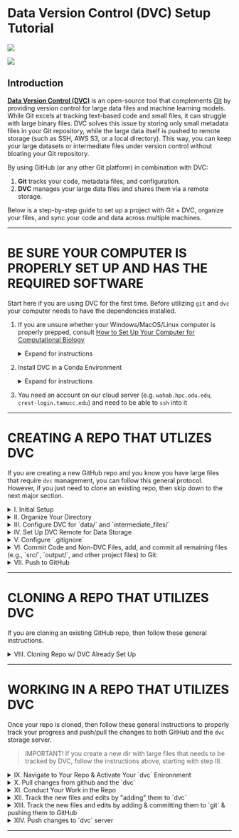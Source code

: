 # Data Version Control (DVC) Setup Tutorial

![](https://dvc.org/img/logos/dvc.svg)

![](https://dvc.org/static/fc45be68b6d7ea2eae90eda3ff00ba1e/5887a/Hero%20Visualization.avif)

## Introduction

[**Data Version Control (DVC)**](https://dvc.org/) is an open-source tool that complements [Git](https://git-scm.com/) by providing version control for large data files and machine learning models. While Git excels at tracking text-based code and small files, it can struggle with large binary files. DVC solves this issue by storing only small metadata files in your Git repository, while the large data itself is pushed to remote storage (such as SSH, AWS S3, or a local directory). This way, you can keep your large datasets or intermediate files under version control without bloating your Git repository.

By using GitHub (or any other Git platform) in combination with DVC:
1. **Git** tracks your code, metadata files, and configuration.
2. **DVC** manages your large data files and shares them via a remote storage.

Below is a step-by-step guide to set up a project with Git + DVC, organize your files, and sync your code and data across multiple machines.

---

# BE SURE YOUR COMPUTER IS PROPERLY SET UP AND HAS THE REQUIRED SOFTWARE

Start here if you are using DVC for the first time. Before utilizing `git` and `dvc` your computer needs to have the dependencies installed.

1. If you are unsure whether your Windows/MacOS/Linux computer is properly prepped, consult [How to Set Up Your Computer for Computational Biology](https://github.com/tamucc-comp-bio/how_to/blob/main/howto_setup_computer.md)

   <details><summary>Expand for instructions</summary>
   <p>  
   You minimally need
   * linux/unix based os
     * mac os is unix based, so you're good
     * windows computers are not unix based, so install wsl ubuntu & windows terminal
   * github account
   * ssh keys
   * miniconda
   
   Just follow the instructions in the [how_to](https://github.com/tamucc-comp-bio/how_to/blob/main/howto_setup_computer.md)
   
   ---
   
   </p>
   </details>

2. Install DVC in a Conda Environment

      <details><summary>Expand for instructions</summary>
      <p>  
      
      The official installation instructions for DVC are not comprehensive, so follow the instruction here. 
      
      1. Create a conda environment called 'dvc'. 
      
        ```bash
        conda create --name dvc
        ```
      2. Activate the enviornment
      
        ```bash
        conda activate dvc
        ```
        
        Your terminal should now look something like this:
      
        ```bash
        (base) cbird@xps13plus:~/Downloads$ conda activate dvc
        (dvc) cbird@xps13plus:~/Downloads$
        ```
      
      3. Install `mamba` which installs much faster than conda
      
        ```bash
        conda install -c conda-forge mamba 
        ```
      
      4. Install `dvc`
      
        ```bash
        mamba install -c conda-forge dvc
        mamba install -c conda-forge dvc-ssh
        ```
       > [!NOTE]
       > If the above protocol didn't work, consult the [installation instructions for DVC](https://dvc.org/doc/install).  Windows computers, use "Install on Linux" in you Ubuntu terminal.
      
      ---
      
      </p>
      </details>

3. You need an account on our cloud server (e.g. `wahab.hpc.odu.edu`, `crest-login.tamucc.edu`) and need to be able to `ssh` into it

---

# CREATING A REPO THAT UTLIZES DVC 

If you are creating a new GitHub repo and you know you have large files that require `dvc` management, you can follow this general protocol.  However, if you just need to clone an existing repo, then skip down to the next major section.

<details><summary>I. Initial Setup</summary>
<p>  

1. **Install Required Tools:** 
Ensure you have installed: 
  - **Git** : [Download Git](https://git-scm.com/)
 
  - **DVC** : [Install DVC](https://dvc.org/)
 
 > [!NOTE]
 > On ODU-Wahab load DVC with `module load dvc` and prior to any DVC command use `crun.dvc <command>`
 
2. **Initialize a Git Repository:** 

      ```bash
      git init
      ```
 
3. **Initialize DVC in the Project:** 

      ```bash
      dvc init
      git add .dvc
      git commit -m "Initialize DVC"
      ```

---

</p>
</details>

<details><summary>II. Organize Your Directory</summary>
<p> 

Structure your directory like this:

  ```plaintext
        project/
        │
        ├── data/                # Raw and processed data (DVC tracked)
        ├── intermediate_files/  # Temporary or intermediate data (DVC tracked)
        ├── src/                 # Code (Git tracked)
        ├── output/              # Final outputs (Git tracked)
        ├── README.md            # Documentation (Git tracked)
        └── .gitignore           # To specify ignored files and folders
   ```

---

</p>
</details>

<details><summary>III. Configure DVC for `data/` and `intermediate_files/`</summary>
<p> 
  
1. **Track `data/` and `intermediate_files/` with DVC:** 

      ```bash
      dvc add data/
      dvc add intermediate_files/
      ```
 
2. **Store metadata in Git:** 
Add the `.dvc` files (but not the actual data) to Git:

      ```bash
      git add data.dvc intermediate_files.dvc .gitignore
      git commit -m "Track data and intermediate files with DVC"
      ```

---

</p>
</details>

<details><summary>IV. Set Up DVC Remote for Data Storage</summary>
<p> 

DVC remotes allow you to store large files externally.
 
1. **Choose a Remote Backend:** 
Supported options include S3, Azure, GCP, SSH, or local directories. For example: 
  - **Passwordless SSH** :

      ```bash
      ssh-keygen -t rsa -b 4096 -C "myemail@email.edu"
      ssh-copy-id username@your-server
      ```

  - **SSH Remote** :

      ```bash
      dvc remote add -d myremote ssh://username@your-server:/path/to/dvc-storage
      ```
 
  - **Local Directory Remote** :

      ```bash
      dvc remote add -d myremote /path/to/external/dvc-storage
      ```
 
2. **Push Data to the Remote:** 
      
      ```bash
      dvc push
      ```

---

</p>
</details>

<details><summary>V. Configure `.gitignore`</summary>
<p> 

Add the following lines to `.gitignore` to exclude DVC-tracked files from Git:

  ```kotlin
  data/
  intermediate_files/
  ```

DVC automatically updates `.gitignore` when you `dvc add` files or folders.

---

</p>
</details>

<details><summary>VI. Commit Code and Non-DVC Files, add, and commit all remaining files (e.g., `src/`, `output/`, and other project files) to Git: </summary>
<p>
 

  ```bash
  git add src/ output/ README.md
  git commit -m "Add project code and outputs"
  ```

---

</p>
</details>

<details><summary>VII. Push to GitHub</summary>
<p>

1. **Create a GitHub Repository** : 
  - Go to [GitHub](https://github.com/) .
 
  - Create a new repository (e.g., `project-repo`).
 
2. **Add GitHub Remote:** 

      ```bash
      git remote add origin https://github.com/<username>/<project-repo>.git
      ```
 
3. **Push to GitHub:** 

      ```bash
      git push -u origin master
      ```

</p>
</details>

---

# CLONING A REPO THAT UTILIZES DVC

If you are cloning an existing GitHub repo, then follow these general instructions.

<details><summary>VIII. Cloning Repo w/ DVC Already Set Up</summary>
<p>

If you do not complete steps 1-3 in totality, then you will have to remove the repo from you computer and start from step 1 here.

1. **Clone the GitHub Repository:** 

  Clone the repo, then `cd` into it

  ```bash
  git clone https://github.com/<username>/<project-repo>.git
  cd project-repo
  ```
 
2. **Change User**

  If you are not the user who originally set-up the remote storage, you will need to change the userID which uses SSH to download the files. You need to have proper access to the remote storage location to use:
 
  ```bash
  dvc remote modify myremote user <username> #There is no need to enclose the username in quotation marks.
  ```

 > [!NOTE]
 > In ODU-Wahab, the `<username>` is the string before `@wahab.hpc.odu.edu`. For example, the `<username>` for `klab@wahab.hpc.odu.edu` is `klab`. 
 

3. **Pull Data with DVC:** 

  This will download the `data/` and `intermediate_files/` folders from the DVC remote.

> [!NOTE]
> To pull ODU-Wahab hosted files you must do this to only require a single password entry

  ```bash
  eval "$(ssh-agent -s)"
  ssh-add ~/.ssh/id_rsa
  dvc pull
  ```

  Note that after you run dvc pull, you will be prompted for your remote server (wahab at odu or crest at tamucc) password several times.  Just keep typing it in, it is not rejecting the password you are typing.  The screen will look something like this:

```bash
dvc pull
Agent pid 2339
Identity added: /home/cbird/.ssh/id_rsa (cbird808@gmail.com)
Collecting                                                                                                   |0.00 [00:00,    ?entry/s]
(cbird@wahab.hpc.odu.edu) Password:

Collecting                                                                                                   |2.00 [00:12, 6.12s/entry]
(cbird@wahab.hpc.odu.edu) Password:

Collecting                                                                                                  |1.91k [00:17,  190entry/s]
(cbird@wahab.hpc.odu.edu) Password:

Collecting                                                                                                  |1.91k [00:21, 88.4entry/s]
Fetching
```

---

</p>
</details>

---

# WORKING IN A REPO THAT UTILIZES DVC

Once your repo is cloned, then follow these general instructions to properly track your progress and push/pull the changes to both GitHub and the `dvc` storage server.  

> IMPORTANT!
> If you create a new dir with large files that needs to be tracked by DVC, follow the instructions above, starting with step III.

<details><summary>IX. Navigate to Your Repo & Activate Your `dvc` Enironnment</summary>
<p>

  - To run `git` and `dvc`, you must be inside of your repo and you must activate the `dvc` conda environment that we created previously.  Keeping `dvc` in a conda environment prevents its dependencies from interfering with those of other python packages.

   ```bash
   cd /mnt/c/users/cbird/Documents/my_repo
   conda activate dvc
   ```

---

</p>
</details>

<details><summary>X. Pull changes from github and the `dvc`</summary>
<p>
   
  - It's important to pull changes from github and the `dvc` storage servers before you start your work because others may have updated the repo

   ```bash
   git pull
   dvc pull # you will be prompted to enter your password (tamucc crest or odu wahab)
   ```

  - Example, don't copy and paste.
   
   ```bash
   (dvc) cbird@xps13plus:/mnt/c/Users/cbird/Downloads/spratelloides_delicatulus_phenotypes$ dvc pull
   Collecting                                                                                                   |0.00 [00:00,    ?entry/s]
   Fetching
   (cbird@wahab.hpc.odu.edu) Password:
   ```

   ```
   Fetching
   Building workspace index                                                                                    |1.91k [00:03,  548entry/s]
   Comparing indexes                                                                                          |1.91k [00:00, 52.0kentry/s]
   Applying changes                                                                                             |0.00 [00:07,     ?file/s]
   M       data_processed/
   M       data_raw/
   M       intermediate_files/
   3 files modified
   ```

---

</p>
</details>

<details><summary>XI. Conduct Your Work in the Repo</summary>
<p>

  - It's important to write your code and perform all work in the repo so that the paths and changes you make are tracked and will work on any computer.

  - It's perfectly fine to work on your dir through Windows or Mac GUI.  We use the terminal primarly for tracking with `git` and `dvc`.
   
  - Save new files in directories managed by `dvc`, e.g. `data/` or `intermediate_files/` or ... All `dvc`-tracked dirs have a matching file that ends with `.dvc`.  

      ```bash
      # list the dvc dirs
      # be sure you are in the top level of your repo directory structure
      
      ls *dvc | sed 's/\.dvc//'
      ```

  > IMPORTANT!
  > Large files (> 50 MB) must be stored in directories tracked by `dvc`. Otherwise, GitHub will not accept them and it can be troublesome to fix your repo.

---

</p>
</details>

<details><summary>XII. Track the new files and edits by "adding" them to `dvc`</summary>
<p>
 
  - To track the changes you made in `dvc`-tracked directories, you do need to specify them

      ```bash
      # you could use this simple one liner to automatically add changes made to all dvc dirs
      # be sure you are in the top level of your repo directory structure

      ls *dvc | sed 's/\.dvc//' | parallel -j1 'dvc add {}'
      ```

      > NOTE!
      > If you do not have `parallel`, add it:  `sudo apt install parallel`

      ```bash
      # you could alternatively specify each of the directories managed by dvc  
      dvc add data/ intermediate_files/
      ```

---

</p>
</details>

<details><summary>XIII. Track the new files and edits by adding & committing them to `git` & pushing them to GitHub</summary>
<p>
   
  > IMPORTANT!
  > Before adding changes to `git` you must be sure that your dvc-tracked dirs are specified in the `.gitignore` file 

      ```bash
      # list dvc dirs
      ls *dvc | sed 's/\.dvc//'
      
      # confirm the dvc dirs are listed in the .gitignore
      cat .gitignore
      ```

  - Save edits and new files in directories managed by `git`, e.g. `scripts`, ...

      ```bash
      # if the .gitignore contains all of the dirs tracked by dvc, then add all changes to git
      git add --all
      git commit -m "Update code and data"
      git push
      ```
 
---

</p>
</details>

<details><summary>XIV. Push changes to `dvc` server</summary>
<p>
 
 
  - After pushing the changes to `git`, then push the `dvc`-tracked changes to the `dvc` server

      ```bash
      dvc push
      ```

</p>
</details>

---
